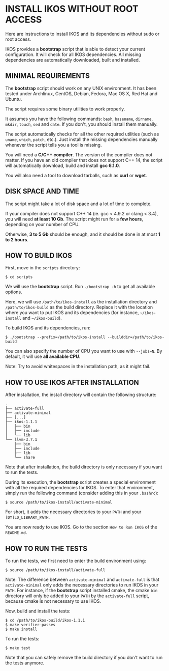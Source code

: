 INSTALL IKOS WITHOUT ROOT ACCESS
================================

Here are instructions to install IKOS and its dependencies without sudo or root access.

IKOS provides a **bootstrap** script that is able to detect your current configuration. It will check for all IKOS dependencies. All missing dependencies are automatically downloaded, built and installed.

MINIMAL REQUIREMENTS
--------------------

The **bootstrap** script should work on any UNIX environment. It has been tested under Archlinux, CentOS, Debian, Fedora, Mac OS X, Red Hat and Ubuntu.

The script requires some binary utilities to work properly.

It assumes you have the following commands: `bash`, `basename`, `dirname`, `mkdir`, `touch`, `sed` and `date`. If you don't, you should install them manually.

The script automatically checks for all the other required utilities (such as `uname`, `which`, `patch`, etc.). Just install the missing dependencies manually whenever the script tells you a tool is missing.

You will need a **C/C++ compiler**. The version of the compiler does not matter. If you have an old compiler that does not support C++ 14, the script will automatically download, build and install **gcc 6.1.0**.

You will also need a tool to download tarballs, such as **curl** or **wget**.

DISK SPACE AND TIME
-------------------

The script might take a lot of disk space and a lot of time to complete.

If your compiler does not support C++ 14 (ie. gcc < 4.9.2 or clang < 3.4), you will need **at least 10 Gb**. The script might run for a **few hours**, depending on your number of CPU.

Otherwise, **3 to 5 Gb** should be enough, and it should be done in at most **1 to 2 hours**.

HOW TO BUILD IKOS
-----------------

First, move in the `scripts` directory:

```
$ cd scripts
```

We will use the **bootstrap** script. Run `./bootstrap -h` to get all available options.

Here, we will use `/path/to/ikos-install` as the installation directory and `/path/to/ikos-build` as the build directory. Replace it with the location where you want to put IKOS and its dependencies (for instance, `~/ikos-install` and `~/ikos-build`).

To build IKOS and its dependencies, run:

```
$ ./bootstrap --prefix=/path/to/ikos-install --builddir=/path/to/ikos-build
```

You can also specify the number of CPU you want to use with `--jobs=N`. By default, it will use **all available CPU**.

Note: Try to avoid whitespaces in the installation path, as it might fail.

HOW TO USE IKOS AFTER INSTALLATION
----------------------------------

After installation, the install directory will contain the following structure:

```
.
├── activate-full
├── activate-minimal
├── [...]
├── ikos-1.1.1
│   ├── bin
│   ├── include
│   └── lib
└── llvm-3.7.1
    ├── bin
    ├── include
    ├── lib
    └── share
```

Note that after installation, the build directory is only necessary if you want to run the tests.

During its execution, the **bootstrap** script creates a special environment with all the required dependencies for IKOS. To enter that environment, simply run the following command (consider adding this in your `.bashrc`):

```
$ source /path/to/ikos-install/activate-minimal
```

For short, it adds the necessary directories to your `PATH` and your `[DY]LD_LIBRARY_PATH`.

You are now ready to use IKOS. Go to the section `How to Run IKOS` of the `README.md`.

HOW TO RUN THE TESTS
--------------------

To run the tests, we first need to enter the build environment using:

```
$ source /path/to/ikos-install/activate-full
```

Note: The difference between `activate-minimal` and `activate-full` is that `activate-minimal` only adds the necessary directories to run IKOS in your `PATH`.
For instance, if the **bootstrap** script installed cmake, the cmake `bin` directory will only be added to your `PATH` by the `activate-full` script, because cmake is not necessary to use IKOS.

Now, build and install the tests:

```
$ cd /path/to/ikos-build/ikos-1.1.1
$ make verifier-passes
$ make install
```

To run the tests:

```
$ make test
```

Note that you can safely remove the build directory if you don't want to run the tests anymore.
